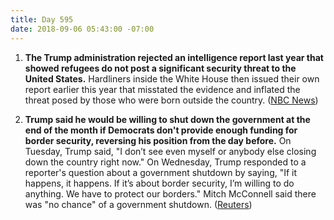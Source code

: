 ```yaml
---
title: Day 595
date: 2018-09-06 05:43:00 -07:00
---
```


1. **The Trump administration rejected an intelligence report last year that showed refugees do not post a significant security threat to the United States.** Hardliners inside the White House then issued their own report earlier this year that misstated the evidence and inflated the threat posed by those who were born outside the country. ([NBC News](https://www.nbcnews.com/politics/immigration/trump-admin-rejected-report-showing-refugees-did-not-pose-major-n906681))

2. **Trump said he would  be willing to shut down the government at the end of the month if Democrats don't provide enough funding for border security, reversing his position from the day before.** On Tuesday, Trump said, "I don’t see even myself or anybody else closing down the country right now." On Wednesday, Trump responded to a reporter's question about a government shutdown by saying, "If it happens, it happens. If it’s about border security, I’m willing to do anything. We have to protect our borders." Mitch McConnell said there was "no chance" of a government shutdown. ([Reuters](https://www.reuters.com/article/us-usa-trump-shutdown/trump-backs-off-government-shutdown-threat-ahead-of-elections-report-idUSKCN1LL1YN))